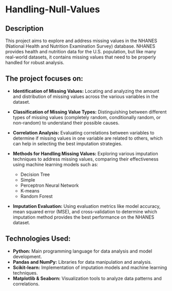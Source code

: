 # Handling-Null-Values

## Description
This project aims to explore and address missing values in the NHANES (National Health and Nutrition Examination Survey) database. NHANES provides health and nutrition data for the U.S. population, but like many real-world datasets, it contains missing values that need to be properly handled for robust analysis.

## The project focuses on:

- **Identification of Missing Values:** Locating and analyzing the amount and distribution of missing values across the various variables in the dataset.

- **Classification of Missing Value Types:** Distinguishing between different types of missing values (completely random, conditionally random, or non-random) to understand their possible causes.

- **Correlation Analysis:** Evaluating correlations between variables to determine if missing values in one variable are related to others, which can help in selecting the best imputation strategies.

- **Methods for Handling Missing Values:** Exploring various imputation techniques to address missing values, comparing their effectiveness using machine learning models such as:
  - Decision Tree
  - Simple
  - Perceptron Neural Network
  - K-means
  - Random Forest
- **Imputation Evaluation:** Using evaluation metrics like model accuracy, mean squared error (MSE), and cross-validation to determine which imputation method provides the best performance on the NHANES dataset.

## **Technologies Used:**
- **Python:** Main programming language for data analysis and model development.
- **Pandas and NumPy:** Libraries for data manipulation and analysis.
- **Scikit-learn:** Implementation of imputation models and machine learning techniques.
- **Matplotlib & Seaborn:** Visualization tools to analyze data patterns and correlations.

